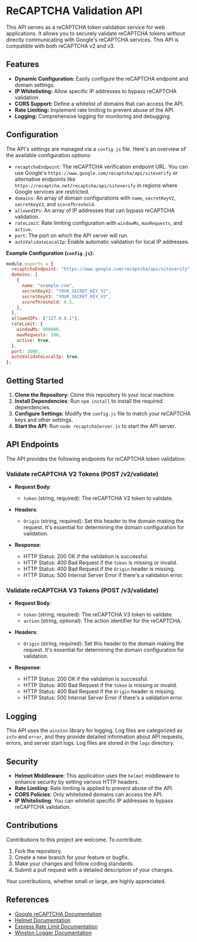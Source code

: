 # ReCAPTCHA Validation API

This API serves as a reCAPTCHA token validation service for web applications. It allows you to securely validate reCAPTCHA tokens without directly communicating with Google's reCAPTCHA services. This API is compatible with both reCAPTCHA v2 and v3.

## Features

- **Dynamic Configuration:** Easily configure the reCAPTCHA endpoint and domain settings.
- **IP Whitelisting:** Allow specific IP addresses to bypass reCAPTCHA validation.
- **CORS Support:** Define a whitelist of domains that can access the API.
- **Rate Limiting:** Implement rate limiting to prevent abuse of the API.
- **Logging:** Comprehensive logging for monitoring and debugging.

## Configuration

The API's settings are managed via a `config.js` file. Here's an overview of the available configuration options:

- `recaptchaEndpoint`: The reCAPTCHA verification endpoint URL. You can use Google's `https://www.google.com/recaptcha/api/siteverify` or alternative endpoints like `https://recaptcha.net/recaptcha/api/siteverify` in regions where Google services are restricted.
- `domains`: An array of domain configurations with `name`, `secretKeyV2`, `secretKeyV3`, and `scoreThreshold`.
- `allowedIPs`: An array of IP addresses that can bypass reCAPTCHA validation.
- `rateLimit`: Rate limiting configuration with `windowMs`, `maxRequests`, and `active`.
- `port`: The port on which the API server will run.
- `autoValidateLocalIp`: Enable automatic validation for local IP addresses.

**Example Configuration (`config.js`):**

```javascript
module.exports = {
  recaptchaEndpoint: "https://www.google.com/recaptcha/api/siteverify",
  domains: [
    {
      name: "example.com",
      secretKeyV2: "YOUR_SECRET_KEY_V2",
      secretKeyV3: "YOUR_SECRET_KEY_V3",
      scoreThreshold: 0.5,
    },
  ],
  allowedIPs: ["127.0.0.1"],
  rateLimit: {
    windowMs: 900000,
    maxRequests: 100,
    active: true,
  },
  port: 3000,
  autoValidateLocalIp: true,
};

```

## Getting Started

1. **Clone the Repository**: Clone this repository to your local machine.
2. **Install Dependencies**: Run `npm install` to install the required dependencies.
3. **Configure Settings**: Modify the `config.js` file to match your reCAPTCHA keys and other settings.
4. **Start the API**: Run `node recaptchaServer.js` to start the API server.

## API Endpoints

The API provides the following endpoints for reCAPTCHA token validation:

### Validate reCAPTCHA V2 Tokens (POST /v2/validate)

- **Request Body**:
  - `token` (string, required): The reCAPTCHA V2 token to validate.

- **Headers**:
  - `Origin` (string, required): Set this header to the domain making the request. It's essential for determining the domain configuration for validation.

- **Response**:
  - HTTP Status: 200 OK if the validation is successful.
  - HTTP Status: 400 Bad Request if the `token` is missing or invalid.
  - HTTP Status: 400 Bad Request if the `Origin` header is missing.
  - HTTP Status: 500 Internal Server Error if there's a validation error.

### Validate reCAPTCHA V3 Tokens (POST /v3/validate)

- **Request Body**:
  - `token` (string, required): The reCAPTCHA V3 token to validate.
  - `action` (string, optional): The action identifier for the reCAPTCHA.

- **Headers**:
  - `Origin` (string, required): Set this header to the domain making the request. It's essential for determining the domain configuration for validation.

- **Response**:
  - HTTP Status: 200 OK if the validation is successful.
  - HTTP Status: 400 Bad Request if the `token` is missing or invalid.
  - HTTP Status: 400 Bad Request if the `Origin` header is missing.
  - HTTP Status: 500 Internal Server Error if there's a validation error.

## Logging

This API uses the `winston` library for logging. Log files are categorized as `info` and `error`, and they provide detailed information about API requests, errors, and server start logs. Log files are stored in the `logs` directory.

## Security

- **Helmet Middleware**: This application uses the `helmet` middleware to enhance security by setting various HTTP headers.
- **Rate Limiting**: Rate limiting is applied to prevent abuse of the API.
- **CORS Policies**: Only whitelisted domains can access the API.
- **IP Whitelisting**: You can whitelist specific IP addresses to bypass reCAPTCHA validation.

## Contributions

Contributions to this project are welcome. To contribute:

1. Fork the repository.
2. Create a new branch for your feature or bugfix.
3. Make your changes and follow coding standards.
4. Submit a pull request with a detailed description of your changes.

Your contributions, whether small or large, are highly appreciated.

## References

- [Google reCAPTCHA Documentation](https://developers.google.com/recaptcha)
- [Helmet Documentation](https://helmetjs.github.io/)
- [Express Rate Limit Documentation](https://www.npmjs.com/package/express-rate-limit)
- [Winston Logger Documentation](https://github.com/winstonjs/winston)
